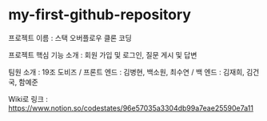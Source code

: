 # my-first-github-repository

프로젝트 이름 : 스택 오버플로우 클론 코딩

프로젝트 핵심 기능 소개 : 회원 가입 및 로그인, 질문 게시 및 답변

팀원 소개 : 19조 도비즈 / 프론트 엔드 : 김병현, 백소원, 최수연 / 백 엔드 : 김재희, 김건국, 함예준

Wiki로 링크 : https://www.notion.so/codestates/96e57035a3304db99a7eae25590e7a11
